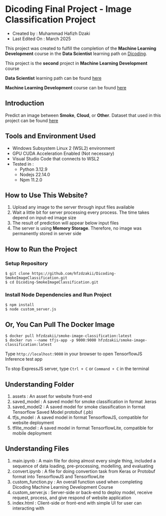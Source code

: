 # Dicoding Final Project - Image Classification Project

- Created by : Muhammad Hafizh Dzaki
- Last Edited On : March 2025

This project was created to fulfill the completion of the **Machine Learning Development** course in the **Data Scientist** learning path on [Dicoding](https://www.dicoding.com).

This project is the **second** project in **Machine Learning Development** course

**Data Scientist** learning path can be found [here](https://www.dicoding.com/learningpaths/60)

**Machine Learning Development** course can be found [here](https://www.dicoding.com/academies/185-belajar-pengembangan-machine-learning)

## Introduction

Predict an image between **Smoke**, **Cloud**, or **Other**. Dataset that used in this project can be found [here](https://huggingface.co/datasets/sagecontinuum/smokedataset)

## Tools and Environment Used

- Windows Subsystem Linux 2 (WSL2) environment
- GPU CUDA Acceleration Enabled (Not necessary)
- Visual Studio Code that connects to WSL2
- Tested in :
    - Python 3.12.9
    - Nodejs 22.14.0
    - Npm 11.2.0

## How to Use This Website?

1. Upload any image to the server through input files available
2. Wait a little bit for server processing every process. The time takes depend on input-ed image size
3. The result of prediction will appear below input files
4. The server is using **Memory Storage**. Therefore, no image was permanently stored in server side

## How to Run the Project

### Setup Repository

```
$ git clone https://github.com/hfzdzakii/Dicoding-SmokeImageClassification.git
$ cd Dicoding-SmokeImageClassification.git
```

### Install Node Dependencies and Run Project

```
$ npm install
$ node custom_server.js
```

## Or, You Can Pull The Docker Image

```
$ docker pull hfzdzakii/smoke-image-classification:latest
$ docker run --name tfjs-app -p 9000:9000 hfzdzakii/smoke-image-classification:latest
```

Type `http://localhost:9000` in your browser to open TensorflowJS Inference test app

To stop ExpressJS server, type `Ctrl + C` or `Command + C` in the terminal

## Understanding Folder 

1. assets : An asset for website front-end
2. saved_model : A saved model for smoke classification in format .keras
3. saved_model2 : A saved model for smoke classification in format Tensorflow Saved Model protobuf (.pb)
4. tfjs_model : A saved model in format TensorflowJS, compatible for website deployment
5. tflite_model : A saved model in format TensorflowLite, compatible for mobile deployment

## Understanding Files

1. main.ipynb : A main file for doing almost every single thing, included a sequence of data loading, pre-processing, modelling, and evaluating
2. convert.ipynb : A file for doing convertion task from Keras or Protobuf format into TensorflowJS and TensorflowLite
3. custom_function.py : An overall function used when completing Dicoding Machine Learning Development Course
4. custom_server.js : Server-side or back-end to deploy model, receive request, process, and give respond of website application
5. index.html : Client-side or front-end with simple UI for user can interacting with